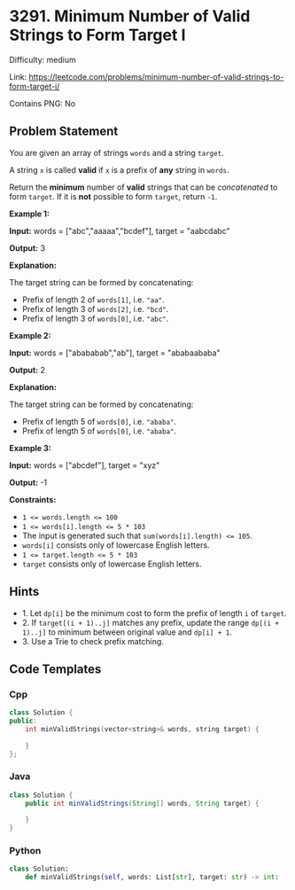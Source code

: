 # 3291. Minimum Number of Valid Strings to Form Target I

Difficulty: medium

Link: https://leetcode.com/problems/minimum-number-of-valid-strings-to-form-target-i/

Contains PNG: No

## Problem Statement

You are given an array of strings `words` and a string `target`.

A string `x` is called **valid** if `x` is a prefix of **any** string in `words`.

Return the **minimum** number of **valid** strings that can be *concatenated* to form `target`. If it is **not** possible to form `target`, return `-1`.

**Example 1:**

**Input:** words \= \["abc","aaaaa","bcdef"], target \= "aabcdabc"

**Output:** 3

**Explanation:**

The target string can be formed by concatenating:

* Prefix of length 2 of `words[1]`, i.e. `"aa"`.
* Prefix of length 3 of `words[2]`, i.e. `"bcd"`.
* Prefix of length 3 of `words[0]`, i.e. `"abc"`.

**Example 2:**

**Input:** words \= \["abababab","ab"], target \= "ababaababa"

**Output:** 2

**Explanation:**

The target string can be formed by concatenating:

* Prefix of length 5 of `words[0]`, i.e. `"ababa"`.
* Prefix of length 5 of `words[0]`, i.e. `"ababa"`.

**Example 3:**

**Input:** words \= \["abcdef"], target \= "xyz"

**Output:** \-1

**Constraints:**

* `1 <= words.length <= 100`
* `1 <= words[i].length <= 5 * 103`
* The input is generated such that `sum(words[i].length) <= 105`.
* `words[i]` consists only of lowercase English letters.
* `1 <= target.length <= 5 * 103`
* `target` consists only of lowercase English letters.

## Hints

- 1\. Let `dp[i]` be the minimum cost to form the prefix of length `i` of `target`.
- 2\. If `target[(i + 1)..j]` matches any prefix, update the range `dp[(i + 1)..j]` to minimum between original value and `dp[i] + 1`.
- 3\. Use a Trie to check prefix matching.

## Code Templates

### Cpp
```cpp
class Solution {
public:
    int minValidStrings(vector<string>& words, string target) {
        
    }
};
```

### Java
```java
class Solution {
    public int minValidStrings(String[] words, String target) {
        
    }
}
```

### Python
```python
class Solution:
    def minValidStrings(self, words: List[str], target: str) -> int:
        
```

